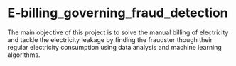 # E-billing_governing_fraud_detection
The main objective of this project is to solve the manual billing of electricity and tackle the electricity leakage by finding the fraudster though their regular electricity consumption using data analysis and machine learning algorithms.

